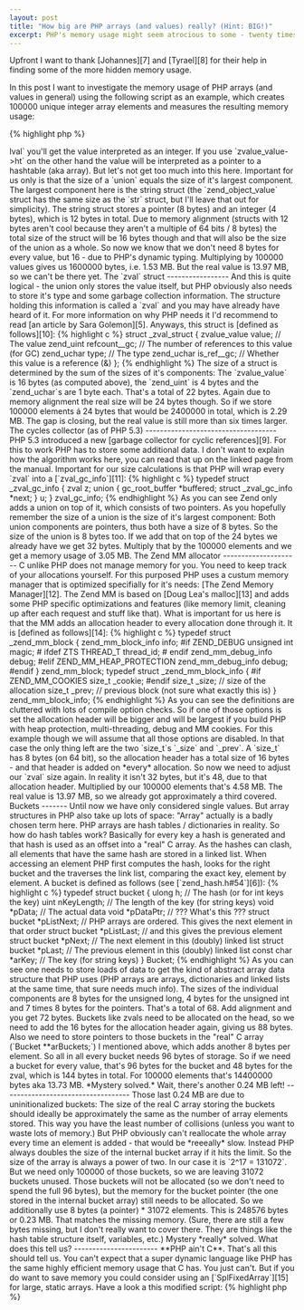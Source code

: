 ```yaml
---
layout: post
title: "How big are PHP arrays (and values) really? (Hint: BIG!)"
excerpt: PHP's memory usage might seem atrocious to some - twenty times more than the optimum you would have in C. This post tries to explain those numbers and why they are necessary.
---
```

Upfront I want to thank [Johannes][7] and [Tyrael][8] for their help in finding some of the more
hidden memory usage.

In this post I want to investigate the memory usage of PHP arrays (and values in general) using the
following script as an example, which creates 100000 unique integer array elements and measures the
resulting memory usage:

{% highlight php %}
<?php
$startMemory = memory_get_usage();
$array = range(1, 100000);
echo memory_get_usage() - $startMemory, ' bytes';
{% endhighlight %}

How much would you expect it to be? Simple, one integer is 8 bytes (on a 64 bit unix machine and
using the `long` type) and you got 100000 integers, so you obviously will need 800000 bytes.
That's something like 0.76 MBs.

Now try and run the above code. [You can do it online if you want.][2] This gives me
`14649024 bytes`. Yes, you heard right, that's 13.97 MB - eightteen times more than we estimated.

So, where does that extra factor of 18 come from?

Summary
-------

For those who don't want to know the full story, here is a quick summary of the memory usage of
the different components involved:

                                 |  64 bit   | 32 bit
    ---------------------------------------------------
    zval                         |  24 bytes | 16 bytes
    + cyclic GC info             |   8 bytes |  4 bytes
    + allocation header          |  16 bytes |  8 bytes
    ===================================================
    zval (value) total           |  48 bytes | 28 bytes
    ===================================================
    bucket                       |  72 bytes | 36 bytes
    + allocation header          |  16 bytes |  8 bytes
    + pointer                    |   8 bytes |  4 bytes
    ===================================================
    bucket (array element) total |  96 bytes | 48 bytes
    ===================================================
    total total                  | 144 bytes | 76 bytes

The above numbers will vary depending on your operating system, your compiler and your compile
options. E.g. if you compile PHP with debug or with thread-safety, you will get different numbers.
But I think that the sizes given above are what you will see on an average 64-bit production build
of PHP 5.3 on Linux.

If you multiply those 144 bytes by our 100000 elements you get 14400000 bytes, which is 13.73 MB.
That's pretty close to the real number - the rest is mostly pointers for uninitialized buckets, but
I'll cover that later.

Now, if you want to have a more detailed analysis of the values mentioned above, read on :)

The `zvalue_value` union
------------------------

First have a look at how PHP stores values. As you know PHP is a weakly typed language, so it needs
some way to switch between the various types fast. PHP uses a [`union`][3] for this, which is
defined as follows in [`zend.h#307`][4] (comments mine):

{% highlight c %}
typedef union _zvalue_value {
    long lval;                // For integers and booleans
    double dval;              // For floats (doubles)
    struct {                  // For strings
        char *val;            //     consisting of the string itself
        int len;              //     and it's length
    } str;
    HashTable *ht;            // For arrays (hash tables)
    zend_object_value obj;    // For objects
} zvalue_value;
{% endhighlight %}

If you don't know C, that isn't a problem as the code is pretty straightforward: A `union` is a
means to make some value accessible as various types. For example if you do a `zvalue_value->lval`
you'll get the value interpreted as an integer. If you use `zvalue_value->ht` on the other hand the
value will be interpreted as a pointer to a hashtable (aka array).

But let's not get too much into this here. Important for us only is that the size of a `union`
equals the size of it's largest component. The largest component here is the string struct (the
`zend_object_value` struct has the same size as the `str` struct, but I'll leave that out for
simplicity). The string struct stores a pointer (8 bytes) and an integer (4 bytes), which is 12
bytes in total. Due to memory alignment (structs with 12 bytes aren't cool because they aren't a
multiple of 64 bits / 8 bytes) the total size of the struct will be 16 bytes though and that will
also be the size of the union as a whole.

So now we know that we don't need 8 bytes for every value, but 16 - due to PHP's dynamic typing.
Multiplying by 100000 values gives us 1600000 bytes, i.e. 1.53 MB. But the real value is 13.97 MB,
so we can't be there yet.

The `zval` struct
-----------------

And this is quite logical - the union only stores the value itself, but PHP obviously also needs to
store it's type and some garbage collection information. The structure holding this information is
called a `zval` and you may have already have heard of it. For more information on why PHP needs it
I'd recommend to read [an article by Sara Golemon][5]. Anyways, this struct is [defined as
follows][10]:

{% highlight c %}
struct _zval_struct {
    zvalue_value value;     // The value
    zend_uint refcount__gc; // The number of references to this value (for GC)
    zend_uchar type;        // The type
    zend_uchar is_ref__gc;  // Whether this value is a reference (&)
};
{% endhighlight %}

The size of a struct is determined by the sum of the sizes of it's components: The `zvalue_value` is
16 bytes (as computed above), the `zend_uint` is 4 bytes and the `zend_uchar`s are 1 byte each.
That's a total of 22 bytes. Again due to memory alignment the real size will be 24 bytes though.

So if we store 100000 elements á 24 bytes that would be 2400000 in total, which is 2.29 MB. The
gap is closing, but the real value is still more than six times larger.

The cycles collector (as of PHP 5.3)
------------------------------------

PHP 5.3 introduced a new [garbage collector for cyclic references][9]. For this to work PHP has to
store some additional data. I don't want to explain how the algorithm works here, you can read that
up on the linked page from the manual. Important for our size calculations is that PHP will wrap
every `zval` into a [`zval_gc_info`][11]:

{% highlight c %}
typedef struct _zval_gc_info {
    zval z;
    union {
        gc_root_buffer       *buffered;
        struct _zval_gc_info *next;
    } u;
} zval_gc_info;
{% endhighlight %}

As you can see Zend only adds a union on top of it, which consists of two pointers. As you hopefully
remember the size of a union is the size of it's largest component: Both union components are
pointers, thus both have a size of 8 bytes. So the size of the union is 8 bytes too.

If we add that on top of the 24 bytes we already have we get 32 bytes. Multiply that by the 100000
elements and we get a memory usage of 3.05 MB.

The Zend MM allocator
---------------------

C unlike PHP does not manage memory for you. You need to keep track of your allocations yourself.
For this purposed PHP uses a custum memory manager that is optimized specifially for it's needs:
[The Zend Memory Manager][12]. The Zend MM is based on [Doug Lea's malloc][13] and adds some PHP
specific optimizations and features (like memory limit, cleaning up after each request and stuff
like that).

What is important for us here is that the MM adds an allocation header to every allocation done
through it. It is [defined as follows][14]:

{% highlight c %}
typedef struct _zend_mm_block {
    zend_mm_block_info info;
#if ZEND_DEBUG
    unsigned int magic;
# ifdef ZTS
    THREAD_T thread_id;
# endif
    zend_mm_debug_info debug;
#elif ZEND_MM_HEAP_PROTECTION
    zend_mm_debug_info debug;
#endif
} zend_mm_block;

typedef struct _zend_mm_block_info {
#if ZEND_MM_COOKIES
    size_t _cookie;
#endif
    size_t _size; // size of the allocation
    size_t _prev; // previous block (not sure what exactly this is)
} zend_mm_block_info;
{% endhighlight %}

As you can see the definitions are cluttered with lots of compile option checks. So if one of those
options is set the allocation header will be bigger and will be largest if you build PHP with heap
protection, multi-threading, debug and MM cookies.

For this example though we will assume that all those options are disabled. In that case the only
thing left are the two `size_t`s `_size` and `_prev`. A `size_t` has 8 bytes (on 64 bit), so the
allocation header has a total size of 16 bytes - and that header is added on *every* allocation.

So now we need to adjust our `zval` size again. In reality it isn't 32 bytes, but it's 48, due to
that allocation header. Multiplied by our 100000 elements that's 4.58 MB. The real value is 13.97
MB, so we already got approximately a third covered.

Buckets
-------

Until now we have only considered single values. But array structures in PHP also take up lots of
space: "Array" actually is a badly chosen term here. PHP arrays are hash tables / dictionaries in
reality. So how do hash tables work? Basically for every key a hash is generated and that hash is
used as an offset into a "real" C array. As the hashes can clash, all elements that have the same
hash are stored in a linked list. When accessing an element PHP first computes the hash, looks for
the right bucket and the traverses the link list, comparing the exact key, element by element. A
bucket is defined as follows (see [`zend_hash.h#54`][6]):

{% highlight c %}
typedef struct bucket {
    ulong h;                  // The hash (or for int keys the key)
    uint nKeyLength;          // The length of the key (for string keys)
    void *pData;              // The actual data
    void *pDataPtr;           // ??? What's this ???
    struct bucket *pListNext; // PHP arrays are ordered. This gives the next element in that order
    struct bucket *pListLast; // and this gives the previous element
    struct bucket *pNext;     // The next element in this (doubly) linked list
    struct bucket *pLast;     // The previous element in this (doubly) linked list
    const char *arKey;        // The key (for string keys)
} Bucket;
{% endhighlight %}

As you can see one needs to store loads of data to get the kind of abstract array data structure
that PHP uses (PHP arrays are arrays, dictionaries and linked lists at the same time, that sure
needs much info). The sizes of the individual components are 8 bytes for the unsigned long, 4 bytes
for the unsigned int and 7 times 8 bytes for the pointers. That's a total of 68. Add alignment and
you get 72 bytes.

Buckets like zvals need to be allocated on the head, so we need to add the 16 bytes for the
allocation header again, giving us 88 bytes. Also we need to store pointers to those buckets in the
"real" C array (`Bucket **arBuckets;`) I mentioned above, which adds another 8 bytes per element.
So all in all every bucket needs 96 bytes of storage.

So if we need a bucket for every value, that's 96 bytes for the bucket and 48 bytes for the zval,
which is 144 bytes in total. For 100000 elements that's 14400000 bytes aka 13.73 MB.

*Mystery solved.*

Wait, there's another 0.24 MB left!
-----------------------------------

Those last 0.24 MB are due to uninitionalized buckets: The size of the real C array storing the
buckets should ideally be approximately the same as the number of array elements stored. This way
you have the least number of collisions (unless you want to waste lots of memory.) But PHP obviously
can't reallocate the whole array every time an element is added - that would be *reeeally* slow.
Instead PHP always doubles the size of the internal bucket array if it hits the limit. So the size
of the array is always a power of two.

In our case it is `2^17 = 131072`. But we need only 100000 of those buckets, so we are leaving
31072 buckets unused. Those buckets will not be allocated (so we don't need to spend the full 96
bytes), but the memory for the bucket pointer (the one stored in the internal bucket array) still
needs to be allocated. So we additionally use 8 bytes (a pointer) * 31072 elements. This is
248576 bytes or 0.23 MB. That matches the missing memory. (Sure, there are still a few bytes
missing, but I don't really want to cover there. They are things like the hash table structure
itself, variables, etc.)

Mystery *really* solved.

What does this tell us?
-----------------------

**PHP ain't C**. That's all this should tell us. You can't expect that a super dynamic language like
PHP has the same highly efficient memory usage that C has. You just can't.

But if you do want to save memory you could consider using an [`SplFixedArray`][15] for large,
static arrays.

Have a look a this modified script:

{% highlight php %}
<?php
$startMemory = memory_get_usage();
$array = new SplFixedArray(100000);
for ($i = 0; $i < 100000; ++$i) {
    $array[$i] = $i;
}
echo memory_get_usage() - $startMemory, ' bytes';
{% endhighlight %}

It basically does the same thing, but if you run it, you'll notice that it uses "only" 5600640
bytes. That's 56 bytes per element and thus much less than the normal 144. This is because a fixed
array doesn't need the bucket structure: So it only requires a zval (48 bytes) and a pointer (8
bytes), giving us the observed 56 bytes.

  [2]: http://codepad.viper-7.com/pjB3Wm
  [3]: http://en.wikipedia.org/wiki/Union_%28computer_science%29
  [4]: http://lxr.php.net/opengrok/xref/PHP_5_4/Zend/zend.h#307
  [5]: http://blog.golemon.com/2007/01/youre-being-lied-to.html
  [6]: http://lxr.php.net/opengrok/xref/PHP_5_4/Zend/zend_hash.h#54
  [7]: http://schlueters.de/blog/
  [8]: http://www.tyrael.hu/
  [9]: http://php.net/manual/en/features.gc.collecting-cycles.php
  [10]: http://lxr.php.net/xref/PHP_5_4/Zend/zend.h#318
  [11]: http://lxr.php.net/opengrok/xref/PHP_5_4/Zend/zend_gc.h#zval_gc_info
  [12]: http://php.net/manual/en/internals2.memory.php
  [13]: http://g.oswego.edu/dl/html/malloc.html
  [14]: http://lxr.php.net/xref/PHP_5_4/Zend/zend_alloc.c#336
  [15]: http://php.net/SplFixedArray